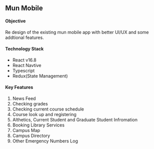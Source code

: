## Mun Mobile

#### Objective
Re design of the existing mun mobile app with better UI/UX and some addtional features.

#### Technology Stack
- React v16.8
- React Navtive
- Typescript
- Redux(State Management)

#### Key Features 
1. News Feed
2. Checking grades
3. Checking current course schedule
4. Course look up and registering
5. Althetics, Current Student and Graduate Student Infromation
6. Booking Library Services
7. Campus Map
8. Campus Directory
9. Other Emergency Numbers Log

